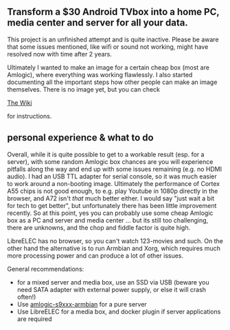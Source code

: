 ## Transform a $30 Android TVbox into a home PC, media center and server for all your data.

This project is an unfinished attempt and is quite inactive. Please be aware that some issues mentioned, like wifi or sound not working, might have resolved now with time after 2 years.

Ultimately I wanted to make an image for a certain cheap box (most are Amlogic), where everything was working flawlessly. I also started documenting all the important steps how other people can make an image themselves.  There is no image yet, but you can check 

[The Wiki](https://github.com/ballerburg9005/android-tvbox-2-linux-pc-and-server/wiki) 

for instructions.

## personal experience & what to do

Overall, while it is quite possible to get to a workable result (esp. for a server), with some random Amlogic box chances are you will experience pitfalls along the way and end up with some issues remaining (e.g. no HDMI audio). I had an USB TTL adapter for serial console, so it was much easier to work around a non-booting image. Ultimately the performance of Cortex A55 chips is not good enough, to e.g. play Youtube in 1080p directly in the browser, and A72 isn't *that* much better either. I would say "just wait a bit for tech to get better", but unfortunately there has been little improvement recently. So at this point, yes you can probably use some cheap Amlogic box as a PC and server and media center ... but its still too challenging, there are unknowns, and the chop and fiddle factor is quite high.

LibreELEC has no browser, so you can't watch 123-movies and such. On the other hand the alternative is to run Armbian and Xorg, which requires much more processing power and can produce a lot of other issues.

General recommendations:

* for a mixed server and media box, use an SSD via USB (beware you need SATA adapter with external power supply, or else it will crash often!)
* Use [amlogic-s9xxx-armbian](https://github.com/ophub/amlogic-s9xxx-armbian) for a pure server
* Use LibreELEC for a media box, and docker plugin if server applications are required
